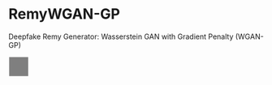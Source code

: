 # RemyWGAN-GP
Deepfake Remy Generator: Wasserstein GAN with Gradient Penalty (WGAN-GP) 

<img src="https://github.com/RLR-GitHub/RemyWGAN-GP/blob/master/animation_single_128_laying_down.gif" width="40" height="40" />
